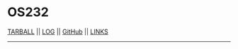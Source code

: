 # OS232

[TARBALL](https://os.vlsm.org/Log/HezBoomin.tar.bz2.txt) || [LOG](TXT/mylog.txt) || [GitHub](https://github.com/HezBoomin) || [LINKS](LINKS/)<br>
<hr>
